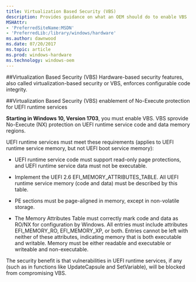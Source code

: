 ```yaml
---
title: Virtualization Based Security (VBS)
description: Provides guidance on what an OEM should do to enable VBS
MSHAttr:
- 'PreferredSiteName:MSDN'
- 'PreferredLib:/library/windows/hardware'
ms.author: dawnwood
ms.date: 07/20/2017
ms.topic: article
ms.prod: windows-hardware
ms.technology: windows-oem
---
```


##Virtualization Based Security (VBS)
Hardware-based security features, also called virtualization-based security or VBS, enforces configurable code integrity.

##Virtualization Based Security (VBS) enablement of No-Execute protection for UEFI runtime services

**Starting in Windows 10, Version 1703**, you must enable VBS. VBS sprovide No-Execute (NX) protection on UEFI runtime service code and data memory regions. 

UEFI runtime services must meet these requirements (applies to UEFI runtime service memory, but not UEFI boot service memory):

* UEFI runtime service code must support read-only page protections, and UEFI runtime service data must not be executable.

* Implement the UEFI 2.6 EFI_MEMORY_ATTRIBUTES_TABLE. All UEFI runtime service memory (code and data) must be described by this table.

* PE sections must be page-aligned in memory, except in non-volatile storage.

* The Memory Attributes Table must correctly mark code and data as RO/NX for configuration by Windows. 
All entries must include attributes EFI_MEMORY_RO, EFI_MEMORY_XP, or both. Entries cannot be left with neither of these attributes, indicating memory that is both executable and writable. Memory must be either readable and executable or writeable and non-executable.

The security benefit is that vulnerabilities in UEFI runtime services, if any (such as in functions like UpdateCapsule and SetVariable), will be blocked from compromising VBS.